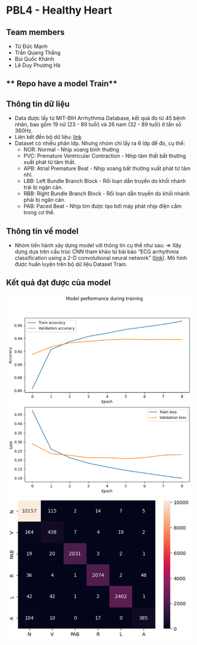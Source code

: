 # **PBL4 - Healthy Heart**

## **Team members**

- Từ Đức Mạnh
- Trần Quang Thắng
- Bùi Quốc Khánh
- Lê Duy Phương Hà

## ** Repo have a model Train** 

## **Thông tin dữ liệu**

- Data được lấy từ MIT-BIH Arrhythmia Database, kết quả đo từ 45 bệnh nhân, bao gồm 19 nữ (23 - 89 tuổi) và 26 nam (32 - 89 tuổi) ở tần số 360Hz.
- Liên kết đến bộ dữ liệu: [link](https://www.physionet.org/content/mitdb/1.0.0/)
- Dataset có nhiều phân lớp. Nhưng nhóm chỉ lấy ra 6 lớp để đo, cụ thể:
  - NOR: Normal - Nhịp xoang bình thường
  - PVC: Premature Ventricular Contraction - Nhịp tâm thất bất thường xuất phát từ tâm thất.
  - APB: Atrial Premature Beat - Nhịp xoang bất thường xuất phát từ tâm nhĩ.
  - LBB: Left Bundle Branch Block - Rối loạn dẫn truyền do khối nhánh trái bị ngăn cản.
  - RBB: Right Bundle Branch Block - Rối loạn dẫn truyền do khối nhánh phải bị ngăn cản.
  - PAB: Paced Beat - Nhịp tim được tạo bởi máy phát nhịp điện cắm trong cơ thể.

## **Thông tin về model**

- Nhóm tiến hành xây dựng model với thông tin cụ thể như sau:
  => Xây dựng dựa trên cấu trúc CNN tham khảo từ bài báo “ECG arrhythmia classification using a 2-D convolutional neural network”  ([link](https://www.researchgate.net/publication/317578658_ECG_arrhythmia_classification_using_a_2-D_convolutional_neural_network_Submitted)). Mô hình được huấn luyện trên bộ dữ liệu Dataset Train.

## **Kết quả đạt được của model**

![alt text](image.png)
![alt text](ConfusionMatrix.png)
